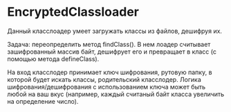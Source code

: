 # EncryptedClassloader

Данный класслоадер умеет загружать классы из файлов, дешифруя их. 

Задача: переопределить метод findClass(). 
В нем лоадер считывает зашифрованный массив байт, дешифрует его и превращает в класс (с помощью метода defineClass). 

На вход класслодер принимает ключ шифрования, рутовую папку, в которой будет искать классы, родительский класслодер. 
Логика шифрования/дешифрования с использованием ключа может быть любой на ваш вкус (например, каждый считаный байт класса увеличить на определение число). 
